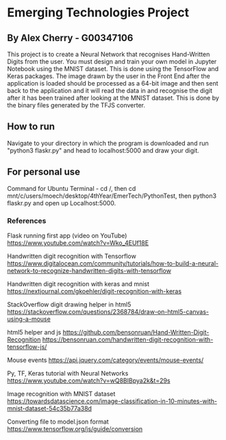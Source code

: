 # Emerging Technologies Project
## By Alex Cherry - G00347106

This project is to create a Neural Network that recognises Hand-Written Digits from the user. You must design and train your own model in Jupyter Notebook using the MNIST dataset. This is done using the TensorFlow and Keras packages. The image drawn by the user in the Front End after the application is loaded should be processed as a 64-bit image and then sent back to the application and it will read the data in and recognise the digit after it has been trained after looking at the MNIST dataset. This is done by the binary files generated by the TFJS converter.

## How to run
Navigate to your directory in which the program is downloaded and run "python3 flaskr.py" and head to localhost:5000 and draw your digit.

## For personal use
Command for Ubuntu Terminal - cd /, then cd mnt/c/users/moech/desktop/4thYear/EmerTech/PythonTest, then python3 flaskr.py and open up Localhost:5000. 

### References

Flask running first app (video on YouTube)
https://www.youtube.com/watch?v=Wko_4EUf18E 

Handwritten digit recognition with Tensorflow
https://www.digitalocean.com/community/tutorials/how-to-build-a-neural-network-to-recognize-handwritten-digits-with-tensorflow

Handwritten digit recognition with keras and mnist
https://nextjournal.com/gkoehler/digit-recognition-with-keras

StackOverflow digit drawing helper in html5
https://stackoverflow.com/questions/2368784/draw-on-html5-canvas-using-a-mouse

html5 helper and js 
https://github.com/bensonruan/Hand-Written-Digit-Recognition
https://bensonruan.com/handwritten-digit-recognition-with-tensorflow-js/

Mouse events
https://api.jquery.com/category/events/mouse-events/

Py, TF, Keras tutorial with Neural Networks
https://www.youtube.com/watch?v=wQ8BIBpya2k&t=29s

Image recognition with MNIST dataset
https://towardsdatascience.com/image-classification-in-10-minutes-with-mnist-dataset-54c35b77a38d

Converting file to model.json format
https://www.tensorflow.org/js/guide/conversion


